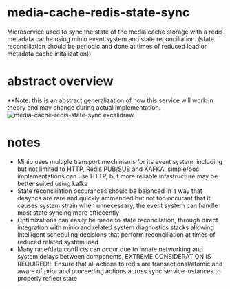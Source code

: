 # media-cache-redis-state-sync
Microservice used to sync the state of the media cache storage with a redis metadata cache using minio event system and state reconciliation. (state reconciliation should be periodic and done at times of reduced load or metadata cache initalization))
# abstract overview
**Note: this is an abstract generalization of how this service will work in theory and may change during actual implementation.
![media-cache-redis-state-sync excalidraw](https://github.com/user-attachments/assets/2a196d18-8b17-48b9-98d3-5e6c6b6aebd0)
# notes
+ Minio uses multiple transport mechinisms for its event system, including but not limited to HTTP, Redis PUB/SUB and KAFKA, simple/poc implementations can use HTTP, but more reliable infastructure may be better suited using kafka
+ State reconciliation occurances should be balanced in a way that desyncs are rare and quickly ammended but not too occurant that it causes system strain when unnecessary, the event system can handle most state syncing more effiecently
+ Optimizations can easily be made to state reconcilation, through direct integration with minio and related system diagnostics stacks allowing intelligent scheduling decisions that perform reconciliation at times of reduced related system load
+ Many race/data conflicts can occur due to innate networking and system delays between components, EXTREME CONSIDERATION IS REQUIRED!!! Ensure that all actions to redis are transactional/atomic and aware of prior and proceeding actions across sync service instances to properly reflect state
